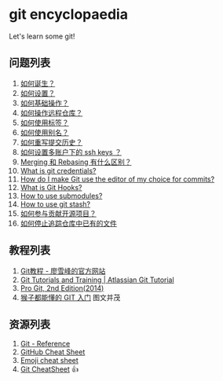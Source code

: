 # git encyclopaedia
Let's learn some git!

## 问题列表

1. [如何诞生？](docs/history/birth.md)
1. [如何设置？](docs/basics/config.md)
1. [如何基础操作？](docs/basics/abc.md)
1. [如何操作远程仓库？](./docs/basics/remote.md)
1. [如何使用标签？](./docs/basics/tags.md)
1. [如何使用别名？](docs/basics/alias.md)
1. [如何重写提交历史？](docs/history/rewrite.md)
1. [如何设置多账户下的 ssh keys ？](docs/multiple-ssh-accounts.md)
1. [Merging 和 Rebasing 有什么区别？](docs/merging_vs_rebasing.md)
1. [What is git credentials?](https://git-scm.com/docs/gitcredentials)
1. [How do I make Git use the editor of my choice for commits?](./docs/basics/how-do-i-make-git-use-the-editor-of-my-choice-for-commits.md)
1. [What is Git Hooks?](./docs/basics/customizing-git-git-hooks.md)
1. [How to use submodules?](./books/pro-git/git-tools-submodules.md)
1. [How to use git stash?](./docs/basics/git-stash-usage.md)
1. [如何参与贡献开源项目？](./docs/contribute/README.md)
1. [如何停止追踪仓库中已有的文件](docs/rm/README.md)

## 教程列表
1. [Git教程 - 廖雪峰的官方网站](http://www.liaoxuefeng.com/wiki/0013739516305929606dd18361248578c67b8067c8c017b000)
1. [Git Tutorials and Training | Atlassian Git Tutorial](https://www.atlassian.com/git/tutorials)
1. [Pro Git, 2nd Edition(2014)](https://git-scm.com/book/en/v2)
1. [猴子都能懂的 GIT 入门](http://backlogtool.com/git-guide/cn/) 图文并茂

## 资源列表
1. [Git - Reference](https://git-scm.com/docs)
1. [GitHub Cheat Sheet](https://services.github.com/on-demand/downloads/github-git-cheat-sheet.pdf)
1. [Emoji cheat sheet](./docs/emoji-cheat-sheet.md)
1. [Git CheatSheet](./docs/git-cheat-sheet.md) :+1:
